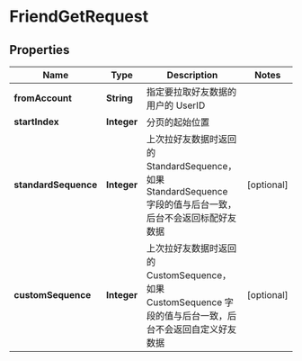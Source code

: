 

# FriendGetRequest


## Properties

| Name | Type | Description | Notes |
|------------ | ------------- | ------------- | -------------|
|**fromAccount** | **String** | 指定要拉取好友数据的用户的 UserID |  |
|**startIndex** | **Integer** | 分页的起始位置 |  |
|**standardSequence** | **Integer** | 上次拉好友数据时返回的 StandardSequence，如果 StandardSequence 字段的值与后台一致，后台不会返回标配好友数据 |  [optional] |
|**customSequence** | **Integer** | 上次拉好友数据时返回的 CustomSequence，如果 CustomSequence 字段的值与后台一致，后台不会返回自定义好友数据 |  [optional] |




